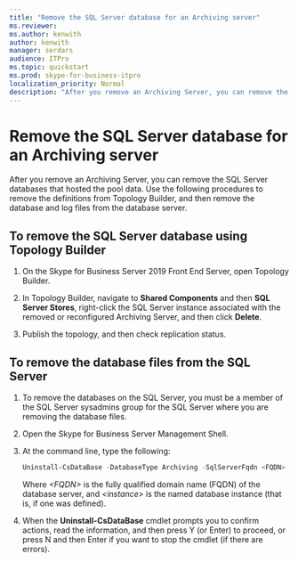 ```yaml
---
title: "Remove the SQL Server database for an Archiving server"
ms.reviewer: 
ms.author: kenwith
author: kenwith
manager: serdars
audience: ITPro
ms.topic: quickstart
ms.prod: skype-for-business-itpro
localization_priority: Normal
description: "After you remove an Archiving Server, you can remove the SQL Server databases that hosted the pool data. Use the following procedures to remove the definitions from Topology Builder, and then remove the database and log files from the database server."
---
```


# Remove the SQL Server database for an Archiving server

After you remove an Archiving Server, you can remove the SQL Server databases that hosted the pool data. Use the following procedures to remove the definitions from Topology Builder, and then remove the database and log files from the database server.
  
## To remove the SQL Server database using Topology Builder

1. On the Skype for Business Server 2019 Front End Server, open Topology Builder.
    
2. In Topology Builder, navigate to **Shared Components** and then **SQL Server Stores**, right-click the SQL Server instance associated with the removed or reconfigured Archiving Server, and then click **Delete**.
    
3. Publish the topology, and then check replication status. 
    
## To remove the database files from the SQL Server

1. To remove the databases on the SQL Server, you must be a member of the SQL Server sysadmins group for the SQL Server where you are removing the database files. 
    
2. Open the Skype for Business Server Management Shell.
    
3. At the command line, type the following:
    
   ```PowerShell
   Uninstall-CsDataBase -DatabaseType Archiving -SqlServerFqdn <FQDN> [-SqlInstanceName <instance>]
   ```

    Where  _\<FQDN\>_ is the fully qualified domain name (FQDN) of the database server, and  _\<instance\>_ is the named database instance (that is, if one was defined). 
    
4. When the **Uninstall-CsDataBase** cmdlet prompts you to confirm actions, read the information, and then press Y (or Enter) to proceed, or press N and then Enter if you want to stop the cmdlet (if there are errors). 
    

